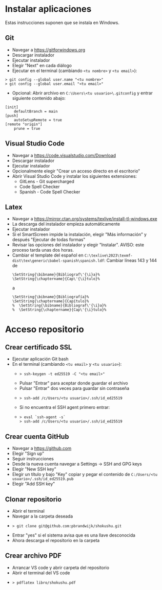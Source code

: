 # Instalar aplicaciones

Estas instrucciones suponen que se instala en Windows.

## Git
- Navegar a <https://gitforwindows.org>
- Descargar instalador
- Ejecutar instalador
- Elegir "Next" en cada diálogo
- Ejecutar en el terminal (cambiando `<tu nombre>` y `<tu email>`):
```console
> git config --global user.name "<tu nombre>"
> git config --global user.email "<tu email>"
```
- Opcional: Abrir archivo en `C:\Users\<tu usuario>\.gitconfig` y entrar siguiente contenido abajo:
```
[init]
	defaultBranch = main
[push]
	autoSetupRemote = true
[remote "origin"]
	prune = true
```

## Visual Studio Code
- Navegar a <https://code.visualstudio.com/Download>
- Descargar instalador
- Ejecutar instalador
- Opcionalmente elegir "Crear un acceso directo en el escritorio"
- Abrir Visual Studio Code y instalar los siguientes extensiones:
  - GitLens - Git supercharged
  - Code Spell Checker
  - Spanish - Code Spell Checker

## Latex
- Navegar a <https://mirror.ctan.org/systems/texlive/install-tl-windows.exe>
- La descarga del instalador empieza automáticamente
- Ejecutar instalador
- Si el SmartScreen impide la instalación, elegir "Más información" y después "Ejecutar de todas formas"
- Revisar las opciones del instalador y elegir "Instalar". AVISO: este proceso tarda unas dos horas.
- Cambiar el template del español en `C:\texlive\2023\texmf-dist\tex\generic\babel-spanish\spanish.ldf`:
Cambiar líneas 143 y 144 de
  ```
  \SetString{\bibname}{Bibliograf\'{\i}a}%
  \SetString{\chaptername}{Cap\'{\i}tulo}%
  ```
  a
  ```
  \SetString{\bibname}{Bibliografía}%
  \SetString{\chaptername}{Capítulo}%
  %  \SetString{\bibname}{Bibliograf\'{\i}a}%
  %  \SetString{\chaptername}{Cap\'{\i}tulo}%
  ```

# Acceso repositorio

## Crear certificado SSL
- Ejecutar aplicación Git bash
- En el terminal (cambiando `<tu email>` y `<tu usuario>`):
  - ```console
    > ssh-keygen -t ed25519 -C "<tu email>"
    ```
  - Pulsar "Entrar" para aceptar donde guardar el archivo
  - Pulsar "Entrar" dos veces para guardar sin contraseña
  - ```console
    > ssh-add /c/Users/<tu usuario>/.ssh/id_ed25519
    ```
  - Si no encuentra el SSH agent primero entrar:
  - ```console
    > eval `ssh-agent -s`
    > ssh-add /c/Users/<tu usuario>/.ssh/id_ed25519
    ```

## Crear cuenta GitHub
- Navegar a <https://github.com>
- Elegir "Sign up"
- Seguir instrucciones
- Desde la nueva cuenta navegar a Settings -> SSH and GPG keys
- Elegir "New SSH key"
- Elegir un título y bajo "Key" copiar y pegar el contenido de `C:/Users/<tu usuario>/.ssh/id_ed25519.pub`
- Elegir "Add SSH key"

## Clonar repositorio
- Abrir el terminal
- Navegar a la carpeta deseada
- ```console
  > git clone git@github.com:pbrandwijk/shokushu.git
  ```
- Entrar "yes" si el sistema avisa que es una llave desconocida
- Ahora descarga el repositorio en la carpeta

## Crear archivo PDF
- Arrancar VS code y abrir carpeta del repositorio
- Abrir el terminal del VS code
- ```console
  > pdflatex libro/shokushu.pdf
  ```
